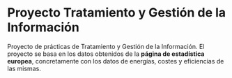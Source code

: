 # Proyecto Tratamiento y Gestión de la Información

Proyecto de prácticas de Tratamiento y Gestión de la Información. El proyecto se basa en los datos obtenidos de la **página de estadística europea**, concretamente con los datos de energías, costes y eficiencias de las mismas.
